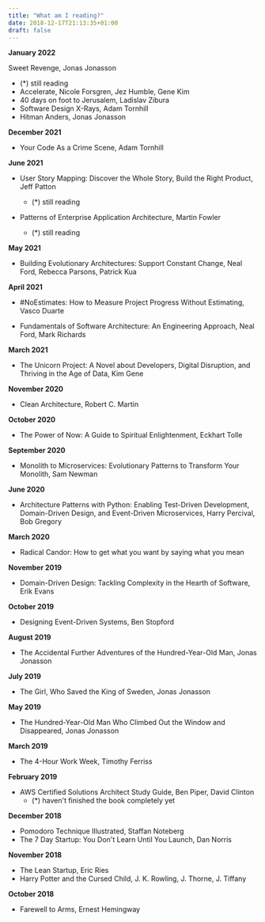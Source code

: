 ```yaml
---
title: "What am I reading?"
date: 2018-12-17T21:13:35+01:00
draft: false
---
```


**January 2022**

Sweet Revenge, Jonas Jonasson
  - (*) still reading
- Accelerate, Nicole Forsgren, Jez Humble, Gene Kim
- 40 days on foot to Jerusalem, Ladislav Zibura
- Software Design X-Rays, Adam Tornhill
- Hitman Anders, Jonas Jonasson

**December 2021**

- Your Code As a Crime Scene, Adam Tornhill

**June 2021**

- User Story Mapping: Discover the Whole Story, Build the Right Product, Jeff Patton
  - (*) still reading

- Patterns of Enterprise Application Architecture, Martin Fowler
  - (*) still reading

**May 2021**

- Building Evolutionary Architectures: Support Constant Change, Neal Ford, Rebecca Parsons, Patrick Kua

**April 2021**

- \#NoEstimates: How to Measure Project Progress Without Estimating, Vasco Duarte

- Fundamentals of Software Architecture: An Engineering Approach, Neal Ford, Mark Richards

**March 2021**

- The Unicorn Project: A Novel about Developers, Digital Disruption, and Thriving in the Age of Data, Kim Gene

**November 2020**

- Clean Architecture, Robert C. Martin

**October 2020**

- The Power of Now: A Guide to Spiritual Enlightenment, Eckhart Tolle

**September 2020**

- Monolith to Microservices: Evolutionary Patterns to Transform Your Monolith, Sam Newman

**June 2020**

- Architecture Patterns with Python: Enabling Test-Driven Development, Domain-Driven Design, and Event-Driven Microservices, Harry Percival, Bob Gregory

**March 2020**

- Radical Candor: How to get what you want by saying what you mean

**November 2019**

- Domain-Driven Design: Tackling Complexity in the Hearth of Software, Erik Evans
  
**October 2019**

- Designing Event-Driven Systems, Ben Stopford

**August 2019** 

- The Accidental Further Adventures of the Hundred-Year-Old Man, Jonas Jonasson

**July 2019** 

- The Girl, Who Saved the King of Sweden, Jonas Jonasson

**May 2019**

- The Hundred-Year-Old Man Who Climbed Out the Window and Disappeared, Jonas Jonasson

**March 2019**

- The 4-Hour Work Week, Timothy Ferriss

**February 2019**

- AWS Certified Solutions Architect Study Guide, Ben Piper, David Clinton
  - (*) haven't finished the book completely yet

**December 2018**

- Pomodoro Technique Illustrated, Staffan Noteberg
- The 7 Day Startup: You Don't Learn Until You Launch, Dan Norris 

**November 2018**

- The Lean Startup, Eric Ries
- Harry Potter and the Cursed Child, J. K. Rowling, J. Thorne, J. Tiffany

**October 2018**

- Farewell to Arms, Ernest Hemingway